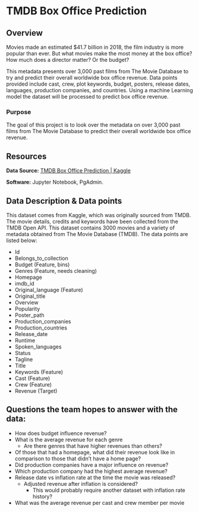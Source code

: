 # TMDB Box Office Prediction

## Overview

Movies made an estimated $41.7 billion in 2018, the film industry is more popular than ever. But what movies make the most money at the box office? How much does a director matter? Or the budget?

This metadata presents over 3,000 past films from The Movie Database to try and predict their overall worldwide box office revenue. Data points provided include cast, crew, plot keywords, budget, posters, release dates, languages, production companies, and countries. Using a machine Learning model the dataset will be processed to predict box office revenue.

### Purpose

The goal of this project is to look over the metadata on over 3,000 past films from The Movie Database to predict their overall worldwide box office revenue.

## Resources

**Data Source:** [TMDB Box Office Prediction | Kaggle](https://www.kaggle.com/c/tmdb-box-office-prediction/data)

**Software:** Jupyter Notebook, PgAdmin.


## Data Description & Data points

This dataset comes from Kaggle, which was originally sourced from TMDB. The movie details, credits and keywords have been collected from the TMDB Open API. This dataset contains 3000 movies and a variety of metadata obtained from The Movie Database (TMDB). The data points are listed below:

- Id
- Belongs_to_collection
- Budget (Feature, bins)
- Genres (Feature, needs cleaning)
- Homepage
- imdb_id
- Original_language (Feature)
- Original_title
- Overview
- Popularity
- Poster_path
- Production_companies
- Production_countries
- Release_date
- Runtime
- Spoken_languages
- Status
- Tagline
- Title
- Keywords (Feature)
- Cast (Feature)
- Crew (Feature)
- Revenue (Target)

## Questions the team hopes to answer with the data:
- How does budget influence revenue?
- What is the average revenue for each genre
    - Are there genres that have higher revenues than others?
- Of those that had a homepage, what did their revenue look like in comparison to those that didn’t have a home page?
- Did production companies have a major influence on revenue?
- Which production company had the highest average revenue?
- Release date vs inflation rate at the time the movie was released?
    - Adjusted revenue after inflation is considered?
        - This would probably require another dataset with inflation rate history?
- What was the average revenue per cast and crew member per movie
 

